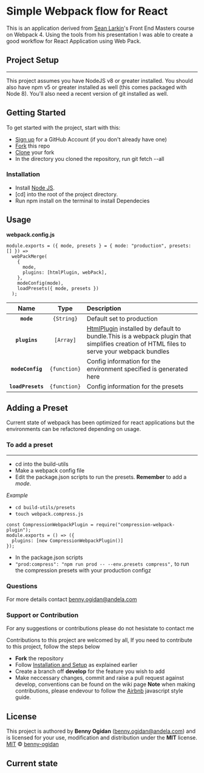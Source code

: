 # Simple Webpack flow for React

This is an application derived from [Sean Larkin](https://github.com/TheLarkInn)'s Front End Masters course on Webpack 4. Using the tools from his presentation I was able to create a good workflow for React Application using Web Pack.

## Project Setup
<hr>
This project assumes you have NodeJS v8 or greater installed. You should also have npm v5 or greater installed as well (this comes packaged with Node 8). You'll also need a recent version of git installed as well.

## Getting Started

To get started with the project, start with this:

- [Sign up](https://github.com/) for a GitHub Account (if you don't already have one)
- [Fork](https://github.com/benfluleck/Simple-Webpack-flow) this repo
- [Clone](https://github.com/benfluleck/Simple-Webpack-flow.git) your fork
- In the directory you cloned the repository, run git fetch --all

### Installation
- Install [Node JS](https://nodejs.org/en/).
- [cd] into the root of the project directory.
- Run npm install on the terminal to install Dependecies

## Usage
**webpack.config.js**

```
module.exports = ({ mode, presets } = { mode: "production", presets: [] }) =>
  webPackMerge(
    {
      mode,
      plugins: [htmlPlugin, webPack],
    },
    modeConfig(mode),
    loadPresets({ mode, presets })
  );
  ```
|Name|Type|Description|
|:--:|:--:|:----------|
|**`mode`**|`{String}`|Default set to production|
|**`plugins`**|`[Array]`|[HtmlPlugin](https://github.com/jantimon/html-webpack-plugin) installed by default to bundle.This is a webpack plugin that simplifies creation of HTML files to serve your webpack bundles |
|**`modeConfig`** |`{function}`|Config information for the environment specified is generated here|
|**`loadPresets`**|`{function}`|Config information for the presets|

## Adding a Preset
Current state of webpack has been optimized for react applications but the environments can be refactored depending on usage.

### To add a preset
<hr>

 - cd into the build-utils
 - Make a webpack config file
 - Edit the package.json scripts to run the presets. **Remember** to add a *mode*.

*Example*
- ```cd build-utils/presets```
- ```touch webpack.compress.js```
```
const CompressionWebpackPlugin = require("compression-webpack-plugin");
module.exports = () => ({
  plugins: [new CompressionWebpackPlugin()]
});

```

- In the package.json scripts
- ```"prod:compress": "npm run prod -- --env.presets compress",``` to run the compression presets with your production configz

### Questions
For more details contact benny.ogidan@andela.com

### Support or Contribution
For any suggestions or contributions  please do not hesistate to contact me

Contributions to this project are welcomed by all, If you need to contribute to this project, follow the steps below
* **Fork** the repository
* Follow [Installation and Setup](#installation-and-setup) as explained earlier
* Create a branch off **develop** for the feature you wish to add
* Make neccessary changes, commit and raise a pull request against develop, conventions can be found on the wiki page
**Note** when making contributions, please endevour to follow the [Airbnb](https://github.com/airbnb/javascript) javascript style guide.

## License
This project is authored by **Benny Ogidan** (benny.ogidan@andela.com) and is licensed for your use, modification and distribution under the **MIT** license.
[MIT][license] © [benny-ogidan][author]
<!-- Definitions -->
[license]: LICENSE
[author]: benny-ogidan


## Current state
